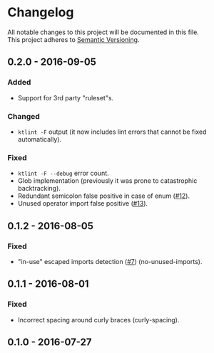 # Changelog
All notable changes to this project will be documented in this file.  
This project adheres to [Semantic Versioning](http://semver.org/).

## 0.2.0 - 2016-09-05

### Added
- Support for 3rd party "ruleset"s. 

### Changed
- `ktlint -F` output (it now includes lint errors that cannot be fixed automatically). 

### Fixed
- `ktlint -F --debug` error count.  
- Glob implementation (previously it was prone to catastrophic backtracking).
- Redundant semicolon false positive in case of enum ([#12](https://github.com/shyiko/ktlint/issues/12)).
- Unused operator import false positive ([#13](https://github.com/shyiko/ktlint/issues/13)).

## 0.1.2 - 2016-08-05

### Fixed
- "in-use" escaped imports detection ([#7](https://github.com/shyiko/ktlint/issues/7)) (no-unused-imports).   

## 0.1.1 - 2016-08-01

### Fixed
- Incorrect spacing around curly braces (curly-spacing).

## 0.1.0 - 2016-07-27
